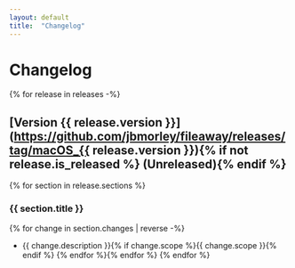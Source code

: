 ```yaml
---
layout: default
title:  "Changelog"
---
```


# Changelog

{% for release in releases -%}
## [Version {{ release.version }}](https://github.com/jbmorley/fileaway/releases/tag/macOS_{{ release.version }}){% if not release.is_released %} (Unreleased){% endif %}
{% for section in release.sections %}
### {{ section.title }}

{% for change in section.changes | reverse -%}
- {{ change.description }}{% if change.scope %}{{ change.scope }}{% endif %}
{% endfor %}{% endfor %}
{% endfor %}
